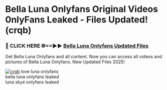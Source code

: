 # Bella Luna Onlyfans Original Videos 0nlyFans Leaked - Files Updated! (crqb)

<h3>🔴 CLICK HERE 🌐==►► <a href="https://tinyurl.com/x26r9saj" rel="nofollow">Bella Luna Onlyfans Updated Files</a></h3>

Get Bella Luna Onlyfans and all content. Now you can access all videos and pictures of Bella Luna Onlyfans. New Updated Files 2025!

[![crqb](https://i.imgur.com/LkgZPqh.gif)](https://tinyurl.com/x26r9saj)
love luna onlyfans<br>
bella luna onlyfans leaked<br>
luna skye onlyfans leaked
